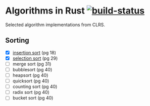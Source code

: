 # Algorithms in Rust [![build-status](https://travis-ci.org/nathantypanski/rust-algorithms.svg?branch=master)](https://travis-ci.org/nathantypanski/rust-algorithms/builds)

Selected algorithm implementations from CLRS.

## Sorting

- [x] [insertion sort](src/sorting/insertion.rs) (pg 18)
- [x] [selection sort](src/sorting/selection.rs) (pg 29)
- [ ] merge sort (pg 31)
- [ ] bubblesort (pg 40)
- [ ] heapsort (pg 40)
- [ ] quicksort (pg 40)
- [ ] counting sort (pg 40)
- [ ] radix sort (pg 40)
- [ ] bucket sort (pg 40)
